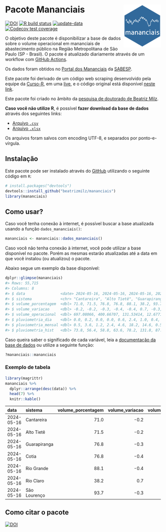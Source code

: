 
<!-- README.md is generated from README.Rmd. Please edit that file -->

# Pacote Mananciais <img src="man/figures/hexlogo.png" align="right" width = "120px"/>

<!-- badges: start -->

[![DOI](https://zenodo.org/badge/DOI/10.5281/zenodo.4733056.svg)](https://doi.org/10.5281/zenodo.4733056)
[![R build
status](https://github.com/beatrizmilz/mananciais/workflows/R-CMD-check/badge.svg)](https://github.com/beatrizmilz/mananciais/actions)
[![update-data](https://github.com/beatrizmilz/mananciais/actions/workflows/2-update_data.yaml/badge.svg)](https://github.com/beatrizmilz/mananciais/actions/workflows/2-update_data.yaml)
[![Codecov test
coverage](https://codecov.io/gh/beatrizmilz/mananciais/branch/master/graph/badge.svg)](https://codecov.io/gh/beatrizmilz/mananciais?branch=master)
<!-- badges: end -->

O objetivo deste pacote é disponibilizar a base de dados sobre o volume
operacional em mananciais de abastecimento público na Região
Metropolitana de São Paulo (SP - Brasil). O pacote é atualizado
diariamente através de um workflow com [GitHub
Actions](https://github.com/beatrizmilz/mananciais/actions).

Os dados foram obtidos no [Portal dos
Mananciais](http://mananciais.sabesp.com.br/Situacao) da
[SABESP](http://site.sabesp.com.br/site/Default.aspx).

Este pacote foi derivado de um código web scraping desenvolvido pela
equipe da [Curso-R](https://www.curso-r.com/), em uma
[live](https://youtu.be/jvZIxrMmOcQ), e o código original está
disponível [neste
link](https://github.com/curso-r/lives/blob/master/drafts/20200730_scraper_sabesp.R).

Este pacote foi criado no âmbito da [pesquisa de doutorado de Beatriz
Milz](https://beatrizmilz.github.io/tese/).

**Caso você não utilize R**, é possível **fazer download da base de
dados** através dos seguintes links:

- [Arquivo
  `.csv`](https://github.com/beatrizmilz/mananciais/raw/master/inst/extdata/mananciais.csv)
- [Arquivo
  `.xlsx`](https://github.com/beatrizmilz/mananciais/blob/master/inst/extdata/mananciais.xlsx?raw=true)

Os arquivos foram salvos com encoding UTF-8, e separados por
ponto-e-vírgula.

## Instalação

Este pacote pode ser instalado através do [GitHub](https://github.com/)
utilizando o seguinte código em `R`:

``` r
# install.packages("devtools")
devtools::install_github("beatrizmilz/mananciais")
library(mananciais)
```

## Como usar?

Caso você tenha conexão à internet, é possível buscar a base atualizada
usando a função `dados_mananciais()`:

``` r
mananciais <- mananciais::dados_mananciais() 
```

Caso você não tenha conexão à internet, você pode utilizar a base
disponível no pacote. Porém as mesmas estarão atualizadas até a data em
que você instalou (ou atualizou) o pacote.

Abaixo segue um exemplo da base disponível:

``` r
dplyr::glimpse(mananciais)
#> Rows: 55,715
#> Columns: 8
#> $ data                <date> 2024-05-16, 2024-05-16, 2024-05-16, 2024-05-16, 2…
#> $ sistema             <chr> "Cantareira", "Alto Tietê", "Guarapiranga", "Cotia…
#> $ volume_porcentagem  <dbl> 71.0, 71.5, 76.8, 76.8, 88.1, 38.2, 93.7, 71.2, 71…
#> $ volume_variacao     <dbl> -0.2, -0.2, -0.3, -0.4, -0.4, 0.7, -0.3, -0.2, -0.…
#> $ volume_operacional  <dbl> 697.08066, 400.66707, 131.53414, 12.67718, 98.8476…
#> $ pluviometria_dia    <dbl> 0.0, 0.2, 0.0, 0.0, 0.6, 2.4, 1.0, 0.4, 2.1, 0.8, …
#> $ pluviometria_mensal <dbl> 0.5, 3.6, 1.2, 2.4, 4.6, 18.2, 14.6, 0.5, 3.4, 1.2…
#> $ pluviometria_hist   <dbl> 73.8, 56.4, 58.8, 63.6, 78.2, 131.8, 87.6, 73.8, 5…
```

Caso queira saber o significado de cada variável, leia a [documentação
da base de
dados](https://beatrizmilz.github.io/mananciais/reference/mananciais.html)
ou utilize a seguinte função:

``` r
?mananciais::mananciais
```

### Exemplo de tabela

``` r
library(magrittr)
mananciais %>% 
  dplyr::arrange(desc(data)) %>% 
  head(7) %>%
  knitr::kable()
```

| data       | sistema      | volume_porcentagem | volume_variacao | volume_operacional | pluviometria_dia | pluviometria_mensal | pluviometria_hist |
|:-----------|:-------------|-------------------:|----------------:|-------------------:|-----------------:|--------------------:|------------------:|
| 2024-05-16 | Cantareira   |               71.0 |            -0.2 |          697.08066 |              0.0 |                 0.5 |              73.8 |
| 2024-05-16 | Alto Tietê   |               71.5 |            -0.2 |          400.66707 |              0.2 |                 3.6 |              56.4 |
| 2024-05-16 | Guarapiranga |               76.8 |            -0.3 |          131.53414 |              0.0 |                 1.2 |              58.8 |
| 2024-05-16 | Cotia        |               76.8 |            -0.4 |           12.67718 |              0.0 |                 2.4 |              63.6 |
| 2024-05-16 | Rio Grande   |               88.1 |            -0.4 |           98.84764 |              0.6 |                 4.6 |              78.2 |
| 2024-05-16 | Rio Claro    |               38.2 |             0.7 |            5.21829 |              2.4 |                18.2 |             131.8 |
| 2024-05-16 | São Lourenço |               93.7 |            -0.3 |           83.24207 |              1.0 |                14.6 |              87.6 |

## Como citar o pacote

[![DOI](https://zenodo.org/badge/DOI/10.5281/zenodo.4733056.svg)](https://doi.org/10.5281/zenodo.4733056)

